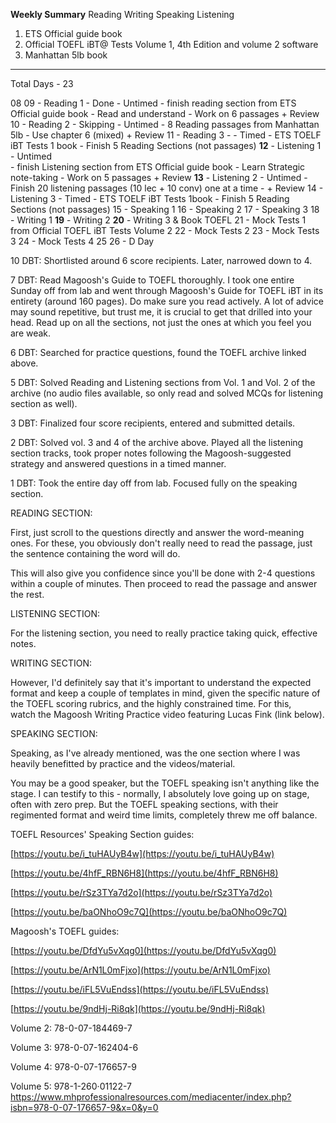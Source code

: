 
**Weekly Summary**
Reading 
Writing 
Speaking
Listening

1. ETS Official guide book
2. Official TOEFL iBT@ Tests Volume 1, 4th Edition and volume 2 software
3. Manhattan 5lb book

--- 
Total Days -  23

08 
09 - Reading 1  - Done 
		- Untimed
			- finish reading section from ETS Official guide book 
			- Read and understand 
			- Work on 6 passages + Review
10 - Reading 2  - Skipping
		- Untimed 
			- 8 Reading passages from Manhattan 5lb 
			- Use chapter 6 (mixed) + Review
11 - Reading 3  - 
		- Timed
			- ETS TOELF iBT Tests 1 book 
			- Finish 5 Reading Sections (not passages)
**12** - Listening 1
		- Untimed	
			- finish Listening section from ETS Official guide book
			- Learn Strategic note-taking
			- Work on 5 passages + Review
**13** - Listening 2
	- Untimed
		- Finish 20 listening passages (10 lec + 10 conv) one at a time
		- + Review
14 - Listening 3
		- Timed
			-  ETS TOELF iBT Tests 1book 
			- Finish 5 Reading Sections (not passages)
15 - Speaking 1
16 - Speaking 2
17 - Speaking 3
18 - Writing 1
**19** - Writing 2
**20**  - Writing 3 & Book TOEFL
21 - Mock Tests 1 from Official TOEFL iBT Tests Volume 2
22 - Mock Tests 2
23 - Mock Tests 3
24 - Mock Tests 4
25
26 - D Day





10 DBT: Shortlisted around 6 score recipients. Later, narrowed down to 4. 

7 DBT: Read Magoosh's Guide to TOEFL thoroughly. I took one entire Sunday off from lab and went through Magoosh's Guide for TOEFL iBT in its entirety (around 160 pages). Do make sure you read actively. A lot of advice may sound repetitive, but trust me, it is crucial to get that drilled into your head. Read up on all the sections, not just the ones at which you feel you are weak.

6 DBT: Searched for practice questions, found the TOEFL archive linked above.

5 DBT: Solved Reading and Listening sections from Vol. 1 and Vol. 2 of the archive (no audio files available, so only read and solved MCQs for listening section as well).

3 DBT: Finalized four score recipients, entered and submitted details.

2 DBT: Solved vol. 3 and 4 of the archive above. Played all the listening section tracks, took proper notes following the Magoosh-suggested strategy and answered questions in a timed manner.

1 DBT: Took the entire day off from lab. Focused fully on the speaking section.



READING SECTION:

First, just scroll to the questions directly and answer the word-meaning ones. For these, you obviously don't really need to read the passage, just the sentence containing the word will do. 

This will also give you confidence since you'll be done with 2-4 questions within a couple of minutes. Then proceed to read the passage and answer the rest.

LISTENING SECTION:

For the listening section, you need to really practice taking quick, effective notes. 

WRITING SECTION:

However, I'd definitely say that it's important to understand the expected format and keep a couple of templates in mind, given the specific nature of the TOEFL scoring rubrics, and the highly constrained time. For this, watch the Magoosh Writing Practice video featuring Lucas Fink (link below).

SPEAKING SECTION:

Speaking, as I've already mentioned, was the one section where I was heavily benefitted by practice and the videos/material. 

You may be a good speaker, but the TOEFL speaking isn't anything like the stage. I can testify to this - normally, I absolutely love going up on stage, often with zero prep. But the TOEFL speaking sections, with their regimented format and weird time limits, completely threw me off balance.


TOEFL Resources' Speaking Section guides:

[https://youtu.be/i_tuHAUyB4w](https://youtu.be/i_tuHAUyB4w)

[https://youtu.be/4hfF_RBN6H8](https://youtu.be/4hfF_RBN6H8)

[https://youtu.be/rSz3TYa7d2o](https://youtu.be/rSz3TYa7d2o)

[https://youtu.be/baONhoO9c7Q](https://youtu.be/baONhoO9c7Q)

Magoosh's TOEFL guides:

[https://youtu.be/DfdYu5vXqg0](https://youtu.be/DfdYu5vXqg0)

[https://youtu.be/ArN1L0mFjxo](https://youtu.be/ArN1L0mFjxo)

[https://youtu.be/iFL5VuEndss](https://youtu.be/iFL5VuEndss)

[https://youtu.be/9ndHj-Ri8qk](https://youtu.be/9ndHj-Ri8qk)



Volume 2: 78-0-07-184469-7

Volume 3: 978-0-07-162404-6

Volume 4: 978-0-07-176657-9

Volume 5: 978-1-260·01122-7
https://www.mhprofessionalresources.com/mediacenter/index.php?isbn=978-0-07-176657-9&x=0&y=0